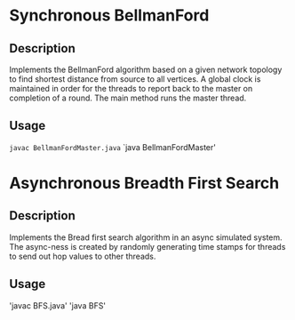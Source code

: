 # Synchronous BellmanFord

## Description </n>
Implements the BellmanFord algorithm based on a given network topology to find shortest distance from source to all vertices. </n> A global clock is maintained in order for the threads to report back to the master on completion of a round. The main method runs the master thread. </n>
## Usage
`javac BellmanFordMaster.java` </n>
`java BellmanFordMaster'

# Asynchronous Breadth First Search
## Description
Implements the Bread first search algorithm in an async simulated system. The async-ness is created by randomly generating time stamps for threads to send out hop values to other threads. <n>
## Usage
'javac BFS.java' </n>
'java BFS'
